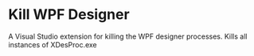 # Kill WPF Designer
A Visual Studio extension for killing the WPF designer processes.
Kills all instances of XDesProc.exe
